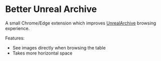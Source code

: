 # Better Unreal Archive

A small Chrome/Edge extension which improves [UnrealArchive](https://unrealarchive.org/) browsing experience.

Features:

-   See images directly when browsing the table
-   Takes more horizontal space

